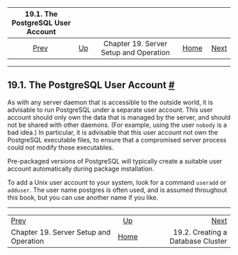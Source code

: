 <!--?xml version="1.0" encoding="UTF-8" standalone="no"?-->

|                19.1. The PostgreSQL User Account               |                                                             |                                        |                                                       |                                                                    |
| :------------------------------------------------------------: | :---------------------------------------------------------- | :------------------------------------: | ----------------------------------------------------: | -----------------------------------------------------------------: |
| [Prev](runtime.html "Chapter 19. Server Setup and Operation")  | [Up](runtime.html "Chapter 19. Server Setup and Operation") | Chapter 19. Server Setup and Operation | [Home](index.html "PostgreSQL 17devel Documentation") |  [Next](creating-cluster.html "19.2. Creating a Database Cluster") |

***

## 19.1. The PostgreSQL User Account [#](#POSTGRES-USER)

[]()

As with any server daemon that is accessible to the outside world, it is advisable to run PostgreSQL under a separate user account. This user account should only own the data that is managed by the server, and should not be shared with other daemons. (For example, using the user `nobody` is a bad idea.) In particular, it is advisable that this user account not own the PostgreSQL executable files, to ensure that a compromised server process could not modify those executables.

Pre-packaged versions of PostgreSQL will typically create a suitable user account automatically during package installation.

To add a Unix user account to your system, look for a command `useradd` or `adduser`. The user name postgres is often used, and is assumed throughout this book, but you can use another name if you like.

***

|                                                                |                                                             |                                                                    |
| :------------------------------------------------------------- | :---------------------------------------------------------: | -----------------------------------------------------------------: |
| [Prev](runtime.html "Chapter 19. Server Setup and Operation")  | [Up](runtime.html "Chapter 19. Server Setup and Operation") |  [Next](creating-cluster.html "19.2. Creating a Database Cluster") |
| Chapter 19. Server Setup and Operation                         |    [Home](index.html "PostgreSQL 17devel Documentation")    |                                  19.2. Creating a Database Cluster |
